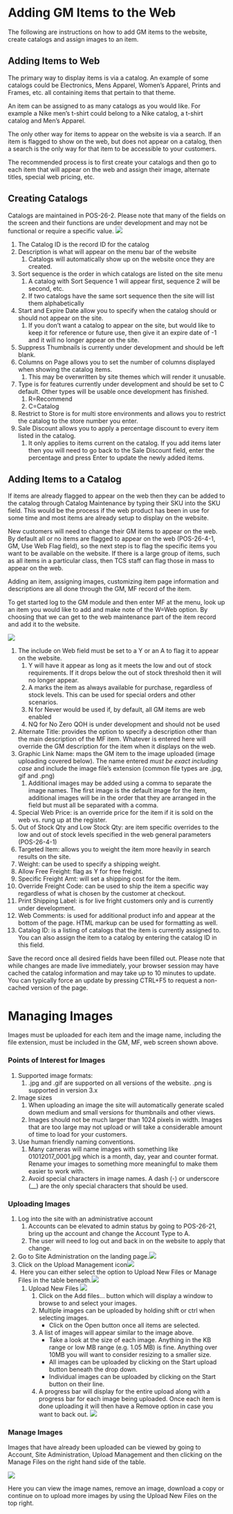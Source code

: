 # Adding GM Items to the Web

<PageHeader />

The following are instructions on how to add GM items to the website, create catalogs and assign images to an item.

## Adding Items to Web

The primary way to display items is via a catalog. An example of some catalogs could be Electronics, Mens Apparel, Women’s Apparel, Prints and Frames, etc. all containing items that pertain to that theme.

An item can be assigned to as many catalogs as you would like. For example a Nike men’s t-shirt could belong to a Nike catalog, a t-shirt catalog and Men’s Apparel.

The only other way for items to appear on the website is via a search. If an item is flagged to show on the web, but does not appear on a catalog, then a search is the only way for that item to be accessible to your customers.

The recommended process is to first create your catalogs and then go to each item that will appear on the web and assign their image, alternate titles, special web pricing, etc.

## Creating Catalogs

Catalogs are maintained in POS-26-2. Please note that many of the fields on the screen and their functions are under development and may not be functional or require a specific value. ![](./web_catalog.png)

1. The Catalog ID is the record ID for the catalog
2. Description is what will appear on the menu bar of the website
    1. Catalogs will automatically show up on the website once they are created.
3. Sort sequence is the order in which catalogs are listed on the site menu
    1. A catalog with Sort Sequence 1 will appear first, sequence 2 will be second, etc.
    2. If two catalogs have the same sort sequence then the site will list them alphabetically
4. Start and Expire Date allow you to specify when the catalog should or should not appear on the site.
    1. If you don’t want a catalog to appear on the site, but would like to keep it for reference or future use, then give it an expire date of -1 and it will no longer appear on the site.
5. Suppress Thumbnails is currently under development and should be left blank.
6. Columns on Page allows you to set the number of columns displayed when showing the catalog items.
    1. This may be overwritten by site themes which will render it unusable.
7. Type is for features currently under development and should be set to C default. Other types will be usable once development has finished.
    1. R=Recommend
    2. C=Catalog
8. Restrict to Store is for multi store environments and allows you to restrict the catalog to the store number you enter.
9. Sale Discount allows you to apply a percentage discount to every item listed in the catalog.
    1. It only applies to items current on the catalog. If you add items later then you will need to go back to the Sale Discount field, enter the percentage and press Enter to update the newly added items.

## Adding Items to a Catalog

If items are already flagged to appear on the web then they can be added to the catalog through Catalog Maintenance by typing their SKU into the SKU field. This would be the process if the web product has been in use for some time and most items are already setup to display on the website.

New customers will need to change their GM items to appear on the web. By default all or no items are flagged to appear on the web (POS-26-4-1, GM, Use Web Flag field), so the next step is to flag the specific items you want to be available on the website. If there is a large group of items, such as all items in a particular class, then TCS staff can flag those in mass to appear on the web.

Adding an item, assigning images, customizing item page information and descriptions are all done through the GM, MF record of the item.

To get started log to the GM module and then enter MF at the menu, look up an item you would like to add and make note of the W=Web option. By choosing that we can get to the web maintenance part of the item record and add it to the website.

![](./Multi-Image-MF-Item.jpg)

1. The include on Web field must be set to a Y or an A to flag it to appear on the website.
    1. Y will have it appear as long as it meets the low and out of stock requirements. If it drops below the out of stock threshold then it will no longer appear.
    2. A marks the item as always available for purchase, regardless of stock levels. This can be used for special orders and other scenarios.
    3. N for Never would be used if, by default, all GM items are web enabled
    4. NQ for No Zero QOH is under development and should not be used
2. Alternate Title: provides the option to specify a description other than the main description of the MF item. Whatever is entered here will override the GM description for the item when it displays on the web.
3. Graphic Link Name: maps the GM item to the image uploaded (image uploading covered below). The name entered _must be exact including case_ and include the image file’s extension (common file types are .jpg, gif and .png)
    1. Additional images may be added using a comma to separate the image names. The first image is the default image for the item, additional images will be in the order that they are arranged in the field but must all be separated with a comma.
4. Special Web Price: is an override price for the item if it is sold on the web vs. rung up at the register.
5. Out of Stock Qty and Low Stock Qty: are item specific overrides to the low and out of stock levels specified in the web general parameters (POS-26-4-1)
6. Targeted Item: allows you to weight the item more heavily in search results on the site.
7. Weight: can be used to specify a shipping weight.
8. Allow Free Freight: flag as Y for free freight.
9. Specific Freight Amt: will set a shipping cost for the item.
10. Override Freight Code: can be used to ship the item a specific way regardless of what is chosen by the customer at checkout.
11. Print Shipping Label: is for live fright customers only and is currently under development.
12. Web Comments: is used for additional product info and appear at the bottom of the page. HTML markup can be used for formatting as well.
13. Catalog ID: is a listing of catalogs that the item is currently assigned to. You can also assign the item to a catalog by entering the catalog ID in this field.

Save the record once all desired fields have been filled out. Please note that while changes are made live immediately, your browser session may have cached the catalog information and may take up to 10 minutes to update. You can typically force an update by pressing CTRL+F5 to request a non-cached version of the page.

# Managing Images

Images must be uploaded for each item and the image name, including the file extension, must be included in the GM, MF, web screen shown above.

### Points of Interest for Images

1. Supported image formats:
    1. .jpg and .gif are supported on all versions of the website. .png is supported in version 3.x
2. Image sizes
    1. When uploading an image the site will automatically generate scaled down medium and small versions for thumbnails and other views.
    2. Images should not be much larger than 1024 pixels in width. Images that are too large may not upload or will take a considerable amount of time to load for your customers.
3. Use human friendly naming conventions.
    1. Many cameras will name images with something like 01012017\_0001.jpg which is a month, day, year and counter format. Rename your images to something more meaningful to make them easier to work with.
    2. Avoid special characters in image names. A dash (-) or underscore (\_\_) are the only special characters that should be used.

### Uploading Images

1. Log into the site with an administrative account
    1. Accounts can be elevated to admin status by going to POS-26-21, bring up the account and change the Account Type to A.
    2. The user will need to log out and back in on the website to apply that change.
2. Go to Site Administration on the landing page.![](./site_admin.png)
3. Click on the Upload Management icon![](./management_options.png)
4.  Here you can either select the option to Upload New Files or Manage Files in the table beneath.![](./folder_manager.png)
    1. Upload New Files ![](./file_upload.png)
        1. Click on the Add files... button which will display a window to browse to and select your images.
        2. Multiple images can be uploaded by holding shift or ctrl when selecting images.
            - Click on the Open button once all items are selected.
        3. A list of images will appear similar to the image above.
            - Take a look at the size of each image. Anything in the KB range or low MB range (e.g. 1.05 MB) is fine. Anything over 10MB you will want to consider resizing to a smaller size.
            - All images can be uploaded by clicking on the Start upload button beneath the drop down.
            - Individual images can be uploaded by clicking on the Start button on their line.
        4. A progress bar will display for the entire upload along with a progress bar for each image being uploaded. Once each item is done uploading it will then have a Remove option in case you want to back out. ![](./upload_complete.png)

### Manage Images

Images that have already been uploaded can be viewed by going to Account, Site Administration, Upload Management and then clicking on the Manage Files on the right hand side of the table.

![](./file_list.png)

Here you can view the image names, remove an image, download a copy or continue on to upload more images by using the Upload New Files on the top right.

<PageFooter />
